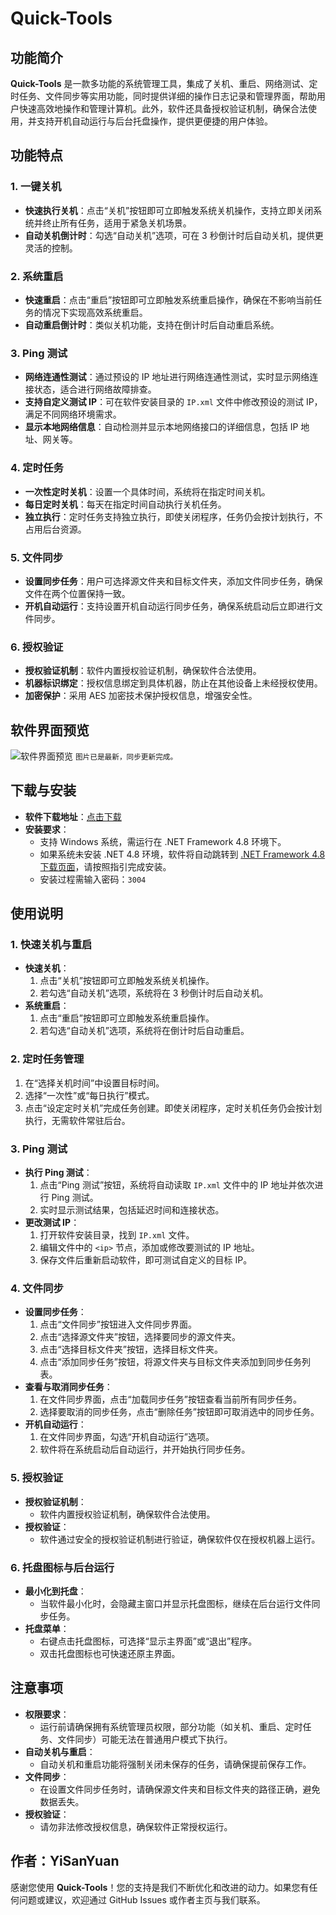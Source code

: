 # Quick-Tools

## 功能简介

**Quick-Tools** 是一款多功能的系统管理工具，集成了关机、重启、网络测试、定时任务、文件同步等实用功能，同时提供详细的操作日志记录和管理界面，帮助用户快速高效地操作和管理计算机。此外，软件还具备授权验证机制，确保合法使用，并支持开机自动运行与后台托盘操作，提供更便捷的用户体验。

## 功能特点

### 1. 一键关机
- **快速执行关机**：点击“关机”按钮即可立即触发系统关机操作，支持立即关闭系统并终止所有任务，适用于紧急关机场景。
- **自动关机倒计时**：勾选“自动关机”选项，可在 3 秒倒计时后自动关机，提供更灵活的控制。

### 2. 系统重启
- **快速重启**：点击“重启”按钮即可立即触发系统重启操作，确保在不影响当前任务的情况下实现高效系统重启。
- **自动重启倒计时**：类似关机功能，支持在倒计时后自动重启系统。

### 3. Ping 测试
- **网络连通性测试**：通过预设的 IP 地址进行网络连通性测试，实时显示网络连接状态，适合进行网络故障排查。
- **支持自定义测试 IP**：可在软件安装目录的 `IP.xml` 文件中修改预设的测试 IP，满足不同网络环境需求。
- **显示本地网络信息**：自动检测并显示本地网络接口的详细信息，包括 IP 地址、网关等。

### 4. 定时任务
- **一次性定时关机**：设置一个具体时间，系统将在指定时间关机。
- **每日定时关机**：每天在指定时间自动执行关机任务。
- **独立执行**：定时任务支持独立执行，即使关闭程序，任务仍会按计划执行，不占用后台资源。

### 5. 文件同步
- **设置同步任务**：用户可选择源文件夹和目标文件夹，添加文件同步任务，确保文件在两个位置保持一致。
- **开机自动运行**：支持设置开机自动运行同步任务，确保系统启动后立即进行文件同步。

### 6. 授权验证
- **授权验证机制**：软件内置授权验证机制，确保软件合法使用。
- **机器标识绑定**：授权信息绑定到具体机器，防止在其他设备上未经授权使用。
- **加密保护**：采用 AES 加密技术保护授权信息，增强安全性。

## 软件界面预览

![软件界面预览](https://zero001.us.kg/webdav/document/2025-01-05.png?v=2)
<small>图片已是最新，同步更新完成。</small>

## 下载与安装

- **软件下载地址**：[点击下载](https://github.com/boy86001/Quick-Tools/releases)
- **安装要求**：
  - 支持 Windows 系统，需运行在 .NET Framework 4.8 环境下。
  - 如果系统未安装 .NET 4.8 环境，软件将自动跳转到 [.NET Framework 4.8 下载页面](https://dotnet.microsoft.com/download/dotnet-framework/net48)，请按照指引完成安装。
  - 安装过程需输入密码：`3004`

## 使用说明

### 1. 快速关机与重启
- **快速关机**：
  1. 点击“关机”按钮即可立即触发系统关机操作。
  2. 若勾选“自动关机”选项，系统将在 3 秒倒计时后自动关机。
- **系统重启**：
  1. 点击“重启”按钮即可立即触发系统重启操作。
  2. 若勾选“自动关机”选项，系统将在倒计时后自动重启。

### 2. 定时任务管理
1. 在“选择关机时间”中设置目标时间。
2. 选择“一次性”或“每日执行”模式。
3. 点击“设定定时关机”完成任务创建。即使关闭程序，定时关机任务仍会按计划执行，无需软件常驻后台。

### 3. Ping 测试
- **执行 Ping 测试**：
  1. 点击“Ping 测试”按钮，系统将自动读取 `IP.xml` 文件中的 IP 地址并依次进行 Ping 测试。
  2. 实时显示测试结果，包括延迟时间和连接状态。
- **更改测试 IP**：
  1. 打开软件安装目录，找到 `IP.xml` 文件。
  2. 编辑文件中的 `<ip>` 节点，添加或修改要测试的 IP 地址。
  3. 保存文件后重新启动软件，即可测试自定义的目标 IP。

### 4. 文件同步
- **设置同步任务**：
  1. 点击“文件同步”按钮进入文件同步界面。
  2. 点击“选择源文件夹”按钮，选择要同步的源文件夹。
  3. 点击“选择目标文件夹”按钮，选择目标文件夹。
  4. 点击“添加同步任务”按钮，将源文件夹与目标文件夹添加到同步任务列表。
- **查看与取消同步任务**：
  1. 在文件同步界面，点击“加载同步任务”按钮查看当前所有同步任务。
  2. 选择要取消的同步任务，点击“删除任务”按钮即可取消选中的同步任务。
- **开机自动运行**：
  1. 在文件同步界面，勾选“开机自动运行”选项。
  2. 软件将在系统启动后自动运行，并开始执行同步任务。

### 5. 授权验证
- **授权验证机制**：
  - 软件内置授权验证机制，确保软件合法使用。
- **授权验证**：
  - 软件通过安全的授权验证机制进行验证，确保软件仅在授权机器上运行。

### 6. 托盘图标与后台运行
- **最小化到托盘**：
  - 当软件最小化时，会隐藏主窗口并显示托盘图标，继续在后台运行文件同步任务。
- **托盘菜单**：
  - 右键点击托盘图标，可选择“显示主界面”或“退出”程序。
  - 双击托盘图标也可快速还原主界面。

## 注意事项

- **权限要求**：
  - 运行前请确保拥有系统管理员权限，部分功能（如关机、重启、定时任务、文件同步）可能无法在普通用户模式下执行。
- **自动关机与重启**：
  - 自动关机和重启功能将强制关闭未保存的任务，请确保提前保存工作。
- **文件同步**：
  - 在设置文件同步任务时，请确保源文件夹和目标文件夹的路径正确，避免数据丢失。
- **授权验证**：
  - 请勿非法修改授权信息，确保软件正常授权运行。

## 作者：YiSanYuan

感谢您使用 **Quick-Tools**！您的支持是我们不断优化和改进的动力。如果您有任何问题或建议，欢迎通过 GitHub Issues 或作者主页与我们联系。